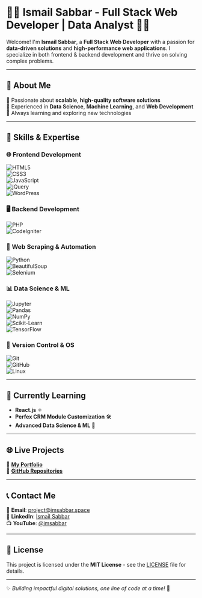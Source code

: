 # 👨‍💻 Ismail Sabbar - Full Stack Web Developer | Data Analyst 👨‍💻  

Welcome! I'm **Ismail Sabbar**, a **Full Stack Web Developer** with a passion for **data-driven solutions** and **high-performance web applications**. I specialize in both frontend & backend development and thrive on solving complex problems.  

---

## 🚀 About Me  
🔹 Passionate about **scalable**, **high-quality software solutions**  
🔹 Experienced in **Data Science**, **Machine Learning**, and **Web Development**  
🔹 Always learning and exploring new technologies  

---

## 🔧 Skills & Expertise  

### 🌐 **Frontend Development**  
![HTML5](https://img.shields.io/badge/-HTML5-E34F26?logo=html5&logoColor=white)  
![CSS3](https://img.shields.io/badge/-CSS3-1572B6?logo=css3&logoColor=white)  
![JavaScript](https://img.shields.io/badge/-JavaScript-F7DF1E?logo=javascript&logoColor=black)  
![jQuery](https://img.shields.io/badge/-jQuery-0769AD?logo=jquery&logoColor=white)  
![WordPress](https://img.shields.io/badge/-WordPress-21759B?logo=wordpress&logoColor=white)  

### 🖥️ **Backend Development**  
![PHP](https://img.shields.io/badge/-PHP-777BB4?logo=php&logoColor=white)  
![CodeIgniter](https://img.shields.io/badge/-CodeIgniter-EF4223?logo=codeigniter&logoColor=white)  

### 🤖 **Web Scraping & Automation**  
![Python](https://img.shields.io/badge/-Python-3776AB?logo=python&logoColor=white)  
![BeautifulSoup](https://img.shields.io/badge/-BeautifulSoup-8A2BE2?logo=python&logoColor=white)  
![Selenium](https://img.shields.io/badge/-Selenium-43B02A?logo=selenium&logoColor=white)  

### 📊 **Data Science & ML**  
![Jupyter](https://img.shields.io/badge/-Jupyter-F37626?logo=jupyter&logoColor=white)  
![Pandas](https://img.shields.io/badge/-Pandas-150458?logo=pandas&logoColor=white)  
![NumPy](https://img.shields.io/badge/-NumPy-013243?logo=numpy&logoColor=white)  
![Scikit-Learn](https://img.shields.io/badge/-Scikit%20Learn-F7931E?logo=scikit-learn&logoColor=white)  
![TensorFlow](https://img.shields.io/badge/-TensorFlow-FF6F00?logo=tensorflow&logoColor=white)  

### 🔄 **Version Control & OS**  
![Git](https://img.shields.io/badge/-Git-F05032?logo=git&logoColor=white)  
![GitHub](https://img.shields.io/badge/-GitHub-181717?logo=github&logoColor=white)  
![Linux](https://img.shields.io/badge/-Linux-FCC624?logo=linux&logoColor=black)  

---

## 🌱 Currently Learning  
- **React.js** ⚛️  
- **Perfex CRM Module Customization** 🛠️  
- **Advanced Data Science & ML** 🤖  

---

## 🌐 Live Projects  
🔗 [**My Portfolio**](https://imsabbar.space/)  
🔗 [**GitHub Repositories**](https://github.com/imsabbar)  

---

## 📞 Contact Me  
📧 **Email**: [project@imsabbar.space](mailto:project@imsabbar.space)  
💼 **LinkedIn**: [Ismail Sabbar](https://www.linkedin.com/in/ismail-sabbar)  
📺 **YouTube**: [@imsabbar](https://www.youtube.com/@imsabbar)  

---

## 🎯 License  
This project is licensed under the **MIT License** - see the [LICENSE](LICENSE) file for details.  

---

✨ _Building impactful digital solutions, one line of code at a time!_ 🚀  
